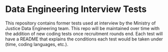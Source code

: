# Data Engineering Interview Tests

This repository contains former tests used at interview by the Ministry of Justice Data Engineering team. This repo will be maintained over time with the addition of new coding tests once recruitment rounds end. Each test will have a README that explains the conditions each test would be taken under (time, coding languages, etc.).
